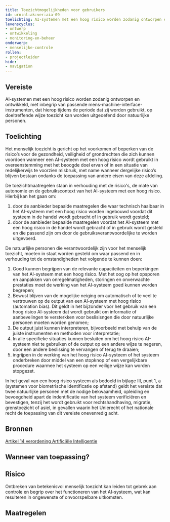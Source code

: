 ```yaml
---
title: Toezichtmogelijkheden voor gebruikers 
id: urn:nl:ak:ver:aia-09
toelichting: AI-systemen met een hoog risico worden zodanig ontworpen en ontwikkeld, met inbegrip van passende mens-machine-interface-instrumenten, dat hierop tijdens de periode dat zij worden gebruikt, op doeltreffende wijze toezicht kan worden uitgeoefend door natuurlijke personen.
levenscyclus:
- ontwerp
- ontwikkeling
- monitoring-en-beheer
onderwerp:
- menselijke-controle
rollen:
- projectleider
hide:
- navigation
---
```


<!-- tags -->
## Vereiste

AI-systemen met een hoog risico worden zodanig ontworpen en ontwikkeld, met inbegrip van passende mens-machine-interface-instrumenten, dat hierop tijdens de periode dat zij worden gebruikt, op doeltreffende wijze toezicht kan worden uitgeoefend door natuurlijke personen.

## Toelichting

Het menselijk toezicht is gericht op het voorkomen of beperken van de risico’s voor de gezondheid, veiligheid of grondrechten die zich kunnen voordoen wanneer een AI-systeem met een hoog risico wordt gebruikt in overeenstemming met het beoogde doel ervan of in een situatie van redelijkerwijs te voorzien misbruik, met name wanneer dergelijke risico’s blijven bestaan ondanks de toepassing van andere eisen van deze afdeling.

De toezichtmaatregelen staan in verhouding met de risico's, de mate van autonomie en de gebruikscontext van het AI-systeem met een hoog risico.
Hierbij kan het gaan om:

1. door de aanbieder bepaalde maatregelen die waar technisch haalbaar in het AI-systeem met een hoog risico worden ingebouwd voordat dit systeem in de handel wordt gebracht of in gebruik wordt gesteld;
2. door de aanbieder bepaalde maatregelen voordat het AI-systeem met een hoog risico in de handel wordt gebracht of in gebruik wordt gesteld en die passend zijn om door de gebruiksverantwoordelijke te worden uitgevoerd.

De natuurlijke personen die verantwoordelijk zijn voor het menselijk toezicht, moeten in staat worden gesteld om waar passend en in verhouding tot de omstandigheden het volgende te kunnen doen:

1. Goed kunnen begrijpen van de relevante capaciteiten en beperkingen van het AI-systeem met een hoog risico.
Met het oog op het opsporen en aanpakken van onregelmatigheden, storingen en onverwachte prestaties moet de werking van het AI-systeem goed kunnen worden begrepen;
2. Bewust blijven van de mogelijke neiging om automatisch of te veel te vertrouwen op de output van een AI-systeem met hoog risico (automation bias).
Dit geldt in het bijzonder voor het gebruik van een hoog risico AI-systeem dat wordt gebruikt om informatie of aanbevelingen te versterkken voor beslisisngen die door natuurlijke personen moeten worden genomen;
3. De output juist kunnen interpreteren, bijvoorbeeld met behulp van de juiste instrumenten en methoden voor interpretatie;
4. In alle specifieke situaties kunnen besluiten om het hoog risico AI-systeem niet te gebruiken of de output op een andere wijze te negeren, door een andere beslissing te vervangen of terug te draaien;
5. ingrijpen in de werking van het hoog risico AI-systeem of het systeem onderbreken door middel van een stopknop of een vergelijkbare procedure waarmee het systeem op een veilige wijze kan worden stopgezet.

In het geval van een hoog risico systeem als bedoeld in bijlage III, punt 1, a  (systemen voor biometrische identificatie op afstand) geldt het vereiste dat twee natuurlijke personen met de nodige bekwaamheid, opleiding en bevoegdheid apart de indentificatie van het systeem verificiëren en bevestigen, tenzij het wordt gebruikt voor rechtshandhaving, migratie, grenstoezicht of asiel, in gevallen waarin het Unierecht of het nationale recht de toepassing van dit vereiste onevenredig acht.

## Bronnen
[Artikel 14 verordening Artificiële Intelligentie](https://eur-lex.europa.eu/legal-content/NL/TXT/HTML/?uri=OJ:L_202401689#d1e3669-1-1)

## Wanneer van toepassing?


## Risico

Ontbreken van betekenisvol menselijk toezicht kan leiden tot gebrek aan controle en begrip over het functioneren van het AI-systeem, wat kan resulteren in ongewenste of onvoorspelbare uitkomsten.


## Maatregelen

<!-- list_maatregelen vereiste/aia-09-menselijk-toezicht no-search no-onderwerp no-rol no-levenscyclus -->
